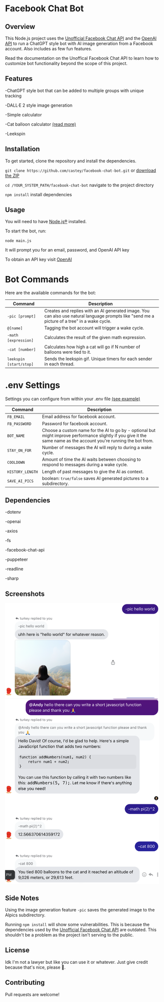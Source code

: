 # Facebook Chat Bot
## Overview
This Node.js project uses the [Unofficial Facebook Chat API](https://github.com/Schmavery/facebook-chat-api) and the [OpenAI API](https://platform.openai.com/docs/introduction) to run a ChatGPT style bot with AI image generation from a Facebook account. Also includes as few fun features.

Read the documentation on the Unoffical Facebook Chat API to learn how to customize bot functionality beyond the scope of this project.

## Features
-ChatGPT style bot that can be added to multiple groups with unique tracking

-DALL·E 2 style image generation

-Simple calculator 

-Cat balloon calculator [(read more)](https://chat.openai.com/share/3bce0d7c-9715-4a0e-8ce5-5ba70426292f)

-Leekspin

## Installation
To get started, clone the repository and install the dependencies.

`git clone https://github.com/castey/facebook-chat-bot.git` or [download the ZIP](https://github.com/castey/facebook-chat-bot/archive/refs/heads/main.zip)

`cd /YOUR_SYSTEM_PATH/facebook-chat-bot` navigate to the project directory 

`npm install` install dependencies 

## Usage

You will need to have [Node.js®](https://nodejs.org/en) installed.

To start the bot, run:

`node main.js`

It will prompt you for an email, password, and OpenAI API key

To obtain an API key visit [OpenAI](https://platform.openai.com/)

# Bot Commands

Here are the available commands for the bot:

| Command                 | Description                                               |
|-------------------------|-----------------------------------------------------------|
| `-pic [prompt]`         | Creates and replies with an AI generated image. You can also use natural language prompts like "send me a picture of a tree" in a wake cycle. |
| `@[name]`               | Tagging the bot account will trigger a wake cycle.        |
| `-math [expression]`    | Calculates the result of the given math expression.       |
| `-cat [number]`         | Calculates how high a cat will go if N number of balloons were tied to it. |
| `leekspin [start/stop]` | Sends the leekspin gif. Unique timers for each sender in each thread. |

# .env Settings

Settings you can configure from within your .env file [(see example)](https://github.com/castey/facebook-chat-bot/blob/main/.env.example)

| Command                 | Description                                               |
|-------------------------|-----------------------------------------------------------|
| `FB_EMAIL`              | Email address for facebook account. |
| `FB_PASSWORD`           | Password for facebook account.      |
| `BOT_NAME`              | Choose a custom name for the AI to go by - optional but might improve performance slightly if you give it the same name as the account you're running the bot from. |
| `STAY_ON_FOR`           | Number of messages the AI will reply to during a wake cycle. |
| `COOLDOWN`              | Amount of time the AI waits between choosing to respond to messages during a wake cycle. |
| `HISTORY_LENGTH`        | Length of past messages to give the AI as context. |
| `SAVE_AI_PICS`          | boolean: `true/false` saves AI generated pictures to a subdirectory. |

## Dependencies

-dotenv

-openai

-axios

-fs

-facebook-chat-api

-puppeteer

-readline

-sharp

## Screenshots

![Example Image](AIpics/pic.png)
![Example Image](AIpics/bot.png)

## Side Notes

Using the image generation feature `-pic` saves the generated image to the AIpics subdirectory. 

Running `npm install` will show some vulnerabilities. This is because the dependencies used by the [Unofficial Facebook Chat API](https://github.com/Schmavery/facebook-chat-api) are outdated. This shouldn't be a problem as the project isn't serving to the public.
 
## License
Idk I'm not a lawyer but like you can use it or whatever. Just give credit because that's nice, please 🥹.

## Contributing
Pull requests are welcome!